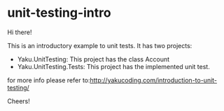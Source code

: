 # unit-testing-intro
Hi there!

This is an introductory example to unit tests. It has two projects: 
* Yaku.UnitTesting: This project has the class Account
* Yaku.UnitTesting.Tests: This project has the implemented unit test.

for more info please refer to:http://yakucoding.com/introduction-to-unit-testing/

Cheers!
